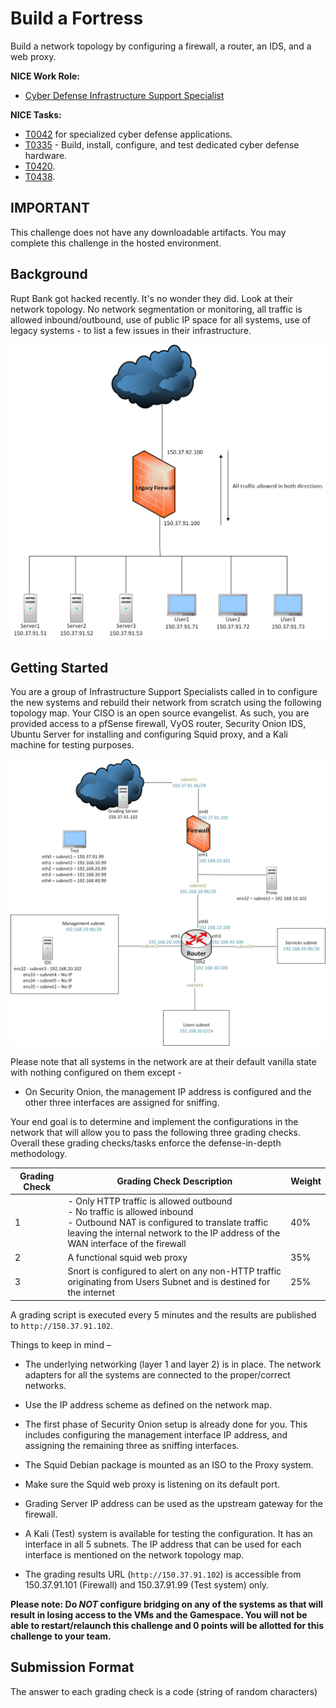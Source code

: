 # Build a Fortress

Build a network topology by configuring a firewall, a router, an IDS, and a web proxy.

**NICE Work Role:** 
- [Cyber Defense Infrastructure Support Specialist](https://niccs.cisa.gov/workforce-development/nice-framework)

**NICE Tasks:**
- [T0042](https://niccs.cisa.gov/workforce-development/nice-framework) for specialized cyber defense applications.
- [T0335](https://niccs.cisa.gov/workforce-development/nice-framework) - Build, install, configure, and test dedicated cyber defense hardware.
- [T0420](https://niccs.cisa.gov/workforce-development/nice-framework).
- [T0438](https://niccs.cisa.gov/workforce-development/nice-framework).

## IMPORTANT

This challenge does not have any downloadable artifacts. You may complete this challenge in the hosted environment.

## Background

Rupt Bank got hacked recently. It's no wonder they did. Look at their network topology. No network segmentation or monitoring, all traffic is allowed inbound/outbound, use of public IP space for all systems, use of legacy systems - to list a few issues in their infrastructure.

![existing-topology](existing-topology.png)

## Getting Started

You are a group of Infrastructure Support Specialists called in to configure the new systems and rebuild their network from scratch using the following topology map. Your CISO is an open source evangelist. As such, you are provided access to a pfSense firewall, VyOS router, Security Onion IDS, Ubuntu Server for installing and configuring Squid proxy, and a Kali machine for testing purposes.

![proposed-topology](proposed-topology.png)

Please note that all systems in the network are at their default vanilla state with nothing configured on them except -

- On Security Onion, the management IP address is configured and the other three interfaces are assigned for sniffing.

Your end goal is to determine and implement the configurations in the network that will allow you to pass the following three grading checks. Overall these grading checks/tasks enforce the defense-in-depth methodology.

| Grading Check | Grading Check Description | Weight |
|-------------|----------|----------|
| 1 | - Only HTTP traffic is allowed outbound <br> -  No traffic is allowed inbound <br> -  Outbound NAT is configured to translate traffic leaving the internal network to the IP address of the WAN interface of the firewall | 40% |
| 2 | A functional squid web proxy | 35% |
| 3 | Snort is configured to alert on any non-HTTP traffic originating from Users Subnet and is destined for the internet | 25% |

A grading script is executed every 5 minutes and the results are published to `http://150.37.91.102`.

Things to keep in mind –

- The underlying networking (layer 1 and layer 2) is in place. The network adapters for all the systems are connected to the proper/correct networks.

- Use the IP address scheme as defined on the network map.

- The first phase of Security Onion setup is already done for you. This includes configuring the management interface IP address, and assigning the remaining three as sniffing interfaces.

- The Squid Debian package is mounted as an ISO to the Proxy system.

- Make sure the Squid web proxy is listening on its default port.

- Grading Server IP address can be used as the upstream gateway for the firewall.

- A Kali (Test) system is available for testing the configuration. It has an interface in all 5 subnets. The IP address that can be used for each interface is mentioned on the network topology map.

- The grading results URL (`http://150.37.91.102`) is accessible from 150.37.91.101 (Firewall) and 150.37.91.99 (Test system) only.

**Please note: Do *NOT* configure bridging on any of the systems as that will result in losing access to the VMs and the Gamespace. You will not be able to restart/relaunch this challenge and 0 points will be allotted for this challenge to your team.**

## Submission Format

The answer to each grading check is a code (string of random characters)
